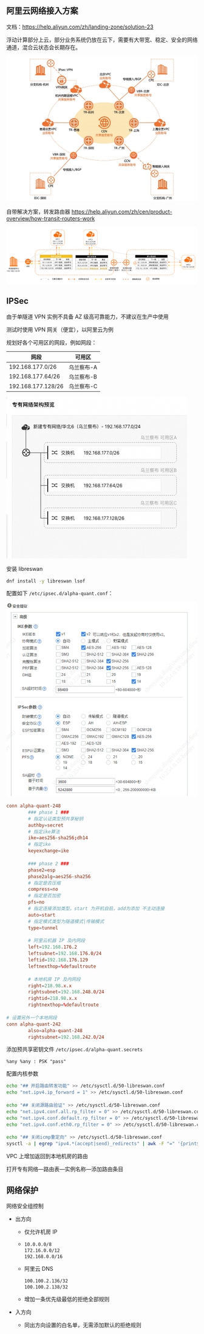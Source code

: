 ## 阿里云网络接入方案

文档：<https://help.aliyun.com/zh/landing-zone/solution-23>

浮动计算部分上云，部分业务系统仍放在云下，需要有大带宽、稳定、安全的网络通道，混合云状态会长期存在。

<img src="./.assets/混合云组网方式/p788184.png" alt="img" style="zoom:50%;" />

自带解决方案，转发路由器 <https://help.aliyun.com/zh/cen/product-overview/how-transit-routers-work>

<img src="./.assets/混合云组网方式/p426240.png" alt="转发路由器工作原理-管控路由-原理图" style="zoom: 67%;" />

## IPSec

由于单隧道 VPN 实例不具备 AZ 级高可靠能力，不建议在生产中使用

测试时使用 VPN 网关（便宜），以阿里云为例

规划好各个可用区的网段，例如网段：

| 网段               | 可用区     |
| ------------------ | ---------- |
| 192.168.177.0/26   | 乌兰察布-A |
| 192.168.177.64/26  | 乌兰察布-B |
| 192.168.177.128/26 | 乌兰察布-C |

![image-20250731131901658](./.assets/混合云组网方式/image-20250731131901658.png)

安装 libreswan

```bash
dnf install -y libreswan lsof
```

配置如下 `/etc/ipsec.d/alpha-quant.conf`：

![b04f5afaaa70dab154bedcde7bf6f4a0](./.assets/混合云组网方式/b04f5afaaa70dab154bedcde7bf6f4a0.png)

```conf
conn alpha-quant-248
        ### phase 1 ###
        # 指定认证类型预共享秘钥
        authby=secret
        # 指定ike算法
        ike=aes256-sha256;dh14
        # 指定ike
        keyexchange=ike

        ### phase 2 ###
        phase2=esp
        phase2alg=aes256-sha256
        # 指定是否压缩
        compress=no
        # 指定是否加密
        pfs=no
        # 指定连接添加类型。start 为开机自启，add为添加 不主动连接
        auto=start
        # 指定模式类型为隧道模式|传输模式
        type=tunnel

        # 阿里云机器 IP 及内网段
        left=192.168.176.2
        leftsubnet=192.168.176.0/24
        leftid=192.168.176.129
        leftnexthop=%defaultroute

        # 本地机房 IP 及内网段
        right=218.98.x.x
        rightsubnet=192.168.248.0/24
        rightid=218.98.x.x
        rightnexthop=%defaultroute

# 设置另外一个本地网段
conn alpha-quant-242
        also=alpha-quant-248
        rightsubnet=192.168.242.0/24

```

添加预共享密钥文件 `/etc/ipsec.d/alpha-quant.secrets`

```
%any %any : PSK "pass"
```

配置内核参数

```bash
echo "## 开启路由转发功能" >> /etc/sysctl.d/50-libreswan.conf
echo "net.ipv4.ip_forward = 1" >> /etc/sysctl.d/50-libreswan.conf

echo "## 关闭源路由验证" >> /etc/sysctl.d/50-libreswan.conf
echo "net.ipv4.conf.all.rp_filter = 0" >> /etc/sysctl.d/50-libreswan.conf
echo "net.ipv4.conf.default.rp_filter = 0" >> /etc/sysctl.d/50-libreswan.conf
echo "net.ipv4.conf.eth0.rp_filter = 0" >> /etc/sysctl.d/50-libreswan.conf

echo "## 关闭icmp重定向" >> /etc/sysctl.d/50-libreswan.conf
sysctl -a | egrep "ipv4.*(accept|send)_redirects" | awk -F "=" '{print$1"= 0"}' >> /etc/sysctl.d/50-libreswan.conf

```

VPC 上增加返回到本地机房的路由

打开专有网络—路由表—实例名称—添加路由条目



## 网络保护

网络安全组控制

- 出方向

  - 仅允许机房 IP

  - ```
    10.0.0.0/8
    172.16.0.0/12
    192.168.0.0/16
    ```

  - 阿里云 DNS

    ```
    100.100.2.136/32
    100.100.2.138/32
    ```

  - 增加一条优先级最低的拒绝全部规则

- 入方向

  - 同出方向设置的白名单，无需添加默认的拒绝规则